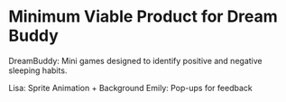 # Minimum Viable Product for Dream Buddy
DreamBuddy: Mini games designed to identify positive and negative sleeping habits.

Lisa: Sprite Animation + Background
Emily: Pop-ups for feedback  

